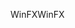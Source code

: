 <span data-ttu-id="6792e-101">WinFX</span><span class="sxs-lookup"><span data-stu-id="6792e-101">WinFX</span></span>